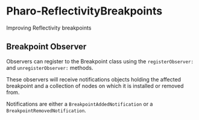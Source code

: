 # Pharo-ReflectivityBreakpoints
Improving Reflectivity breakpoints 

## Breakpoint Observer

Observers can register to the Breakpoint class using the `registerObserver:` and `unregisterObserver:` methods.

These observers will receive notifications objects holding the affected breakpoint and a collection of nodes on which it is installed or removed from.

Notifications are either a `BreakpointAddedNotification` or a `BreakpointRemovedNotification`.
